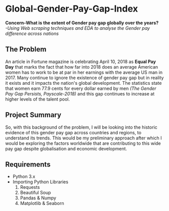 # Global-Gender-Pay-Gap-Index
**Concern-What is the extent of Gender pay gap globally over the years?**</br>
                  *-Using Web scraping techniques and EDA to analyse the Gender pay difference across nations* 


## The Problem
An article in Fortune magazine is celebrating April 10, 2018 as **Equal Pay Day** that marks the fact that how far into 2018 does an average American women has to work to be at par in her earnings with the average US man in 2017. Many continue to ignore the existence of gender pay gap but in reality it exists and it impacts the nation's global development. The statistics state that women earn 77.9 cents for every dollar earned by men *(The Gender Pay Gap Persists, Payscale-2018)* and this gap continues to increase at higher levels of the talent pool. 

## Project Summary
So, with this background of the problem, I will be looking into the historic evidence of this gender pay gap across countries and regions, to understand its trends. This would be my preliminary approach after which I would be exploring the factors worldwide that are contributing to this wide pay gap despite globalisation and economic development.

## Requirements
- Python 3.x
- Importing Python Libraries
  1) Requests
  2) Beautiful Soup
  3) Pandas & Numpy
  4) Matplotlib & Seaborn
  
